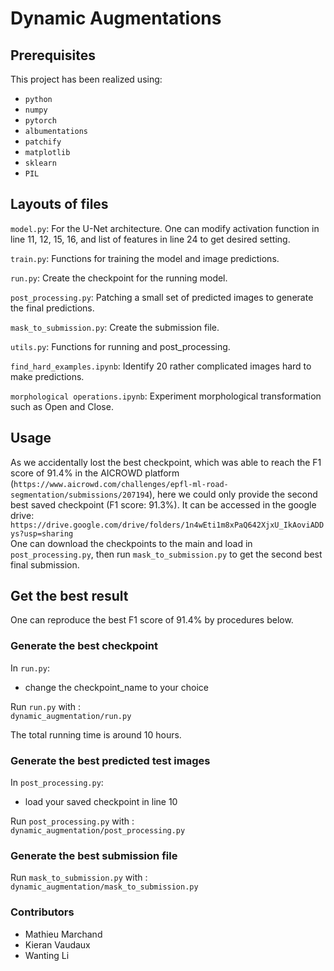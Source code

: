 # Dynamic Augmentations 

## Prerequisites

This project has been realized using:
* `python`
* `numpy`
* `pytorch`
* `albumentations`
* `patchify`
* `matplotlib`
* `sklearn`
* `PIL`  

## Layouts of files
`model.py`: For the U-Net architecture. One can modify activation function in line 11, 12, 15, 16, and list of features in line 24 to get desired setting.  

`train.py`: Functions for training the model and image predictions.

`run.py`: Create the checkpoint for the running model.

`post_processing.py`: Patching a small set of predicted images to generate the final predictions.

`mask_to_submission.py`: Create the submission file.

`utils.py`: Functions for running and post_processing.

`find_hard_examples.ipynb`: Identify 20 rather complicated images hard to make predictions.

`morphological operations.ipynb`: Experiment morphological transformation such as Open and Close.

## Usage

As we accidentally lost the best checkpoint, which was able to reach the F1 score of 91.4% in the AICROWD platform (`https://www.aicrowd.com/challenges/epfl-ml-road-segmentation/submissions/207194`), here we could only provide the second best saved checkpoint (F1 score: 91.3%). It can be accessed in the google drive:
`https://drive.google.com/drive/folders/1n4wEti1m8xPaQ642XjxU_IkAoviADDys?usp=sharing`  
One can download the checkpoints to the main and load in `post_processing.py`, then run `mask_to_submission.py` to get the second best final submission.

## Get the best result
One can reproduce the best F1 score of 91.4% by procedures below.
### Generate the best checkpoint 
In `run.py`:  
* change the checkpoint_name to your choice 

Run `run.py` with :  
`dynamic_augmentation/run.py`  

The total running time is around 10 hours.

### Generate the best predicted test images 
In `post_processing.py`:  
* load your saved checkpoint in line 10 

Run `post_processing.py` with :  
`dynamic_augmentation/post_processing.py`  

### Generate the best submission file
Run `mask_to_submission.py` with :  
`dynamic_augmentation/mask_to_submission.py` 


### Contributors 

* Mathieu Marchand
* Kieran Vaudaux
* Wanting Li
